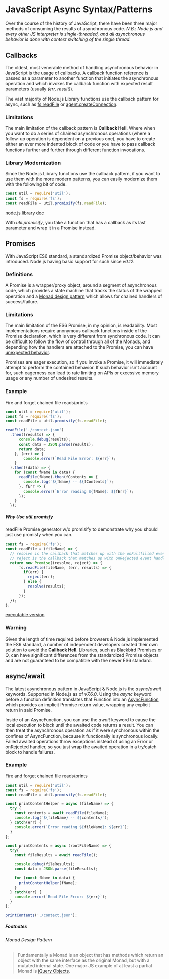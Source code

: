 # JavaScript Async Syntax/Patterns

Over the course of the history of JavaScript, there have been three major methods of consuming the results of asynchronous code.
_N.B.: Node.js and every other JS interpreter is single-threaded, and all asynchronous behavior is done with context switching of the single thread._

## Callbacks
The oldest, most venerable method of handling asynchronous behavior in JavaScript is the usage of callbacks.  A callback function reference is passed as a parameter to another function that initiates the asynchronous operation and which invokes the callback function with expected result parameters (usually _(err, result)_).

The vast majority of Node.js Library functions use the callback pattern for async, such as [fs.readFile](https://nodejs.org/api/fs.html#fs_fs_readfile_path_options_callback) or [agent.createConnection](https://nodejs.org/api/http.html#http_agent_createconnection_options_callback).

### Limitations
The main limitation of the callback pattern is **Callback Hell**.  Where when you want to do a series of chained asynchronous operations (where a follow-up operation is dependent on a previous one), you have to create either an ever more indented block of code or you have to pass callback functions further and further through different function invocations.

### Library Modernization
Since the Node.js Library functions use the callback pattern, if you want to use them with the more modern patterns, you can easily modernize them with the following bit of code.

```javascript 1.6
const util = require('util');
const fs = require('fs');
const readFile = util.promisify(fs.readFile);
```
[node.js library doc](https://nodejs.org/api/util.html#util_util_promisify_original)

With _util.promisify_, you take a function that has a callback as its last parameter and wrap it in a Promise instead.

## Promises
With JavaScript ES6 standard, a standardized Promise object/behavior was introduced.  Node.js having basic support for such since _v0.12_.

### Definitions
A Promise is a wrapper/proxy object, around a segment of asynchronous code, which provides a state machine that tracks the status of the wrapped operation and a [Monad design pattern](#monad-design-pattern) which allows for chained handlers of success/failure.

### Limitations
The main limitation of the ES6 Promise, in my opinion, is readability.  Most implementations require anonymous callback functions inside of the Promise declaration, which is very different from synchronous code.  It can be difficult to follow the flow of control through all of the Monads, and depending how the handlers are attached to the Promise, you can have [unexpected behavior](https://developer.mozilla.org/en-US/docs/Web/JavaScript/Reference/Global_Objects/Promise/then#Chaining).

Promises are eager execution, so if you invoke a Promise, it will immediately attempt to perform the contained behavior.  If such behavior isn't account for, such eagerness can lead to rate limiting on APIs or excessive memory usage or any number of undesired results.

### Example
Fire and forget chained file reads/prints
```javascript 1.6
const util = require('util');
const fs = require('fs');
const readFile = util.promisify(fs.readFile);

readFile('./context.json')
  .then((results) => {
      console.debug(results);
      const data = JSON.parse(results);
      return data;
    }, (err) => {
        console.error(`Read File Error: ${err}`);
    }
  ).then((data) => {
    for (const fName in data) {
      readFile(fName).then(fContents => {
        console.log(`${fName} -- ${fContents}`);
      }, fErr => {
        console.error(`Error reading ${fName}: ${fErr}`);
      });
    }
  });
```

##### Why Use util.promisfy
readFile Promise generator w/o promisify to demonstrate why you should just use promisfy when you can.
```javascript 1.6
const fs = require('fs');
const readFile = (fileName) => {
  // resolve is the callback that matches up with the onFullfilled event handler
  // reject is the callback that matches up with onRejected event handler
  return new Promise((resolve, reject) => {
      fs.readFile(fileName, (err, results) => {
        if(err) {
          reject(err);
        } else {
          resolve(results);
        }
      });
  });
};
```
[executable version](../examples/fsTest.js)

### Warning
Given the length of time required before browsers & Node.js implemented the ES6 standard, a number of independent developers created their own solution to avoid the **Callback Hell**.  Libraries, such as Blackbird Promises or Q, can have significant differences from the standardized Promise objects and are not guaranteed to be compatible with the newer ES6 standard.

## async/await
The latest asynchronous pattern in JavaScript & Node.js is the _async/await_ keywords.  Supported in Node.js as of _v7.6.0_.  Using the _async_ keyword before a function definition translates that Function into an [AsyncFunction](https://developer.mozilla.org/en-US/docs/Web/JavaScript/Reference/Global_Objects/AsyncFunction) which provides an implicit Promise return value, wrapping any explicit return in said Promise.

Inside of an AsyncFunction, you can use the _await_ keyword to cause the local execution to block until the awaited code returns a result.  You can then treat the asynchronous operation as if it were synchronous within the confines of AsyncFunction, because it functionally is synchronous locally.  Failed awaited operations throw exceptions instead of using an Error or onRejected handler, so you just wrap the awaited operation in a try/catch block to handle failures.

### Example
Fire and forget chained file reads/prints
```javascript 1.6
const util = require('util');
const fs = require('fs');
const readFile = util.promisify(fs.readFile);

const printContentHelper = async (fileName) => {
  try {
    const contents = await readFile(fileName);
    console.log(`${fileName} -- ${contents}`);
  } catch(err) {
    console.error(`Error reading ${fileName}: ${err}`);
  }
};

const printContents = async (rootFileName) => {
  try{
    const fileResults = await readFile();

    console.debug(fileResults);
    const data = JSON.parse(fileResults);

    for (const fName in data) {
      printContentHelper(fName);
    }
  } catch(err) {
    console.error(`Read File Error: ${err}`);
  }
};

printContents('./context.json');
```

##### Footnotes
###### Monad Design Pattern
> Fundamentally a Monad is an object that has methods which return an object with the same interface as the original Monad, but with a mutated internal state.
> One major JS example of at least a partial Monad is [jQuery Objects](https://api.jquery.com/jQuery/#jQuery1).
